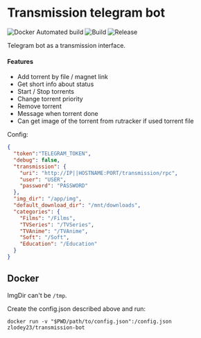 # Transmission telegram bot

![Docker Automated build](https://img.shields.io/docker/automated/zlodey23/transmission-bot)
![Build](https://github.com/0x0BSoD/torrBotGo/workflows/Build/badge.svg)
![Release](https://github.com/0x0BSoD/torrBotGo/workflows/Release/badge.svg)

Telegram bot as a transmission interface.

#### Features
 * Add torrent by file / magnet link
 * Get short info about status
 * Start / Stop torrents
 * Change torrent priority
 * Remove torrent
 * Message when torrent done
 * Can get image of the torrent from rutracker if used torrent file

Config:
```json
{
  "token":"TELEGRAM_TOKEN",
  "debug": false,
  "transmission": {
    "uri": "http://IP||HOSTNAME:PORT/transmission/rpc",
    "user": "USER",
    "password": "PASSWORD"
  },
  "img_dir": "/app/img",
  "default_download_dir": "/mnt/downloads",
  "categories": {
    "Films": "/Films",
    "TVSeries": "/TVSeries",
    "TVAnime": "/TVAnime",
    "Soft": "/Soft",
    "Education": "/Education"
  }
}
```

## Docker

ImgDir can't be `/tmp`. 

Create the config.json described above and run:

```
docker run -v "$PWD/path/to/config.json":/config.json zlodey23/transmission-bot  
```